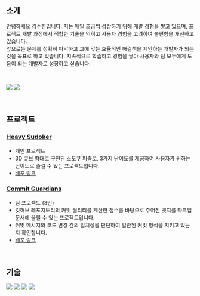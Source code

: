 <div>
  <!--Body-->
  
## 소개
안녕하세요 김수한입니다. 저는 매일 조금씩 성장하기 위해 개발 경험을 쌓고 있으며, 프로젝트 개발 과정에서 적합한 기술을 익히고 사용자 경험을 고려하여 불편함을 개선하고 있습니다. <br>
앞으로는 문제를 정확히 파악하고 그에 맞는 효율적인 해결책을 제안하는 개발자가 되는 것을 목표로 하고 있습니다. 지속적으로 학습하고 경험을 쌓아 사용자와 팀 모두에게 도움이 되는 개발자로 성장하고 싶습니다.

<br>

 <p>
   <!--Notion-->
  <a href="https://www.notion.so/19738d74091b8004aed8ecf43daabf41"><img src="https://img.shields.io/badge/Notion-000000?style=flat-square&logo=Notion&logoColor=white"></a> 
  <!--Gmail-->
   <a href=mailto:kimsoohan.dev@gmail.com><img src="https://img.shields.io/badge/kimsoohan.dev@gmail.com-EA4735?style=flat-square&logo=Gmail&logoColor=white"></a>
 </p>



<br>
 
## 프로젝트
<h3><a href="https://github.com/supul-i/heavy-sudoker">Heavy Sudoker</a></h3>

- 개인 프로젝트
- 3D 큐브 형태로 구현된 스도쿠 퍼즐로, 3가지 난이도를 제공하여 사용자가 원하는 난이도로 즐길 수 있는 프로젝트입니다. 
- <a href="https://heavy-sudoker.site">배포 링크</a>

<h3><a href="https://github.com/git-marvel/commit-guardians-client">Commit Guardians</a></h3>

- 팀 프로젝트 (3인)
- 깃허브 레포지토리의 커밋 퀄리티를 계산한 점수를 바탕으로 주어진 뱃지를 마크업 문서에 올릴 수 있는 프로젝트입니다.
- 커밋 메시지와 코드 변경 간의 일치성을 판단하여 일관된 커밋 형식을 지키고 있는지 확인합니다.
- <a href="https://commitguardians.netlify.app">배포 링크</a>

<br>

## 기술
<p>
<img src="https://img.shields.io/badge/JavaScript-%23323330.svg?style=flat-square&logo=javascript&logoColor=%23F7DF1E">
<img src="https://img.shields.io/badge/React-%23323330.svg?style=flat-square&logo=react">
<img src="https://img.shields.io/badge/Threejs-%23323330.svg?style=flat-square&logo=three.js">
<img src="https://img.shields.io/badge/TailwindCSS-%23323330.svg?style=flat-square&logo=tailwind-css">
</p>
</div>

